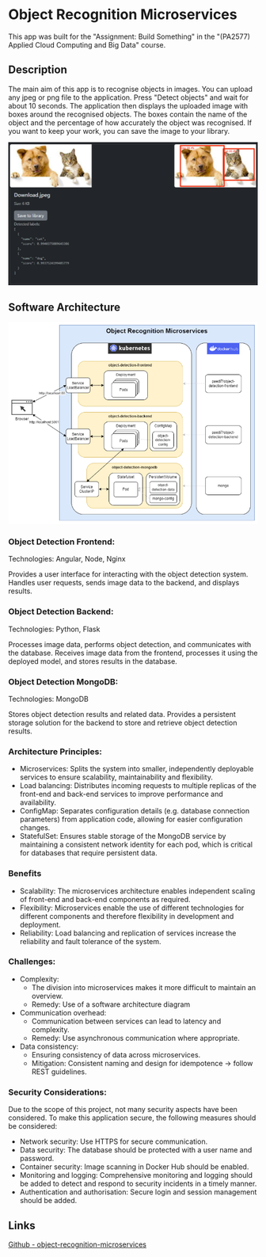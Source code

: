 # Object Recognition Microservices

This app was built for the "Assignment: Build Something" in the "(PA2577) Applied Cloud Computing and Big Data" course.

## Description

The main aim of this app is to recognise objects in images.
You can upload any jpeg or png file to the application.
Press "Detect objects" and wait for about 10 seconds.
The application then displays the uploaded image with boxes around the recognised objects.
The boxes contain the name of the object and the percentage of how accurately the object was recognised.
If you want to keep your work, you can save the image to your library.

![object-recognition-dog-and-cat-demo](resources/object-recognition-dog-and-cat-demo.png)

## Software Architecture
![object-recognition-microservices-software-architecture](resources/object-recognition-microservices-software-architecture.png)

### Object Detection Frontend:
Technologies: Angular, Node, Nginx

Provides a user interface for interacting with the object detection system.
Handles user requests, sends image data to the backend, and displays results.

### Object Detection Backend:
Technologies: Python, Flask

Processes image data, performs object detection, and communicates with the database.
Receives image data from the frontend, processes it using the deployed model, and stores results in the database.

### Object Detection MongoDB:
Technologies: MongoDB

Stores object detection results and related data.
Provides a persistent storage solution for the backend to store and retrieve object detection results.

### Architecture Principles:
- Microservices: Splits the system into smaller, independently deployable services to ensure scalability, maintainability and flexibility.
- Load balancing: Distributes incoming requests to multiple replicas of the front-end and back-end services to improve performance and availability.
- ConfigMap: Separates configuration details (e.g. database connection parameters) from application code, allowing for easier configuration changes.
- StatefulSet: Ensures stable storage of the MongoDB service by maintaining a consistent network identity for each pod, which is critical for databases that require persistent data.

### Benefits
- Scalability: The microservices architecture enables independent scaling of front-end and back-end components as required.
- Flexibility: Microservices enable the use of different technologies for different components and therefore flexibility in development and deployment.
- Reliability: Load balancing and replication of services increase the reliability and fault tolerance of the system.

### Challenges:
- Complexity: 
    - The division into microservices makes it more difficult to maintain an overview.
    - Remedy: Use of a software architecture diagram
- Communication overhead:
    - Communication between services can lead to latency and complexity.
    - Remedy: Use asynchronous communication where appropriate.
- Data consistency: 
    - Ensuring consistency of data across microservices.
    - Mitigation: Consistent naming and design for idempotence -> follow REST guidelines.

### Security Considerations:
Due to the scope of this project, not many security aspects have been considered. To make this application secure, the following measures should be considered:

- Network security: Use HTTPS for secure communication.
- Data security: The database should be protected with a user name and password.
- Container security: Image scanning in Docker Hub should be enabled. 
- Monitoring and logging: Comprehensive monitoring and logging should be added to detect and respond to security incidents in a timely manner.
- Authentication and authorisation: Secure login and session management should be added.

## Links
[Github - object-recognition-microservices](https://github.com/PDI7/object-recognition-microservices)